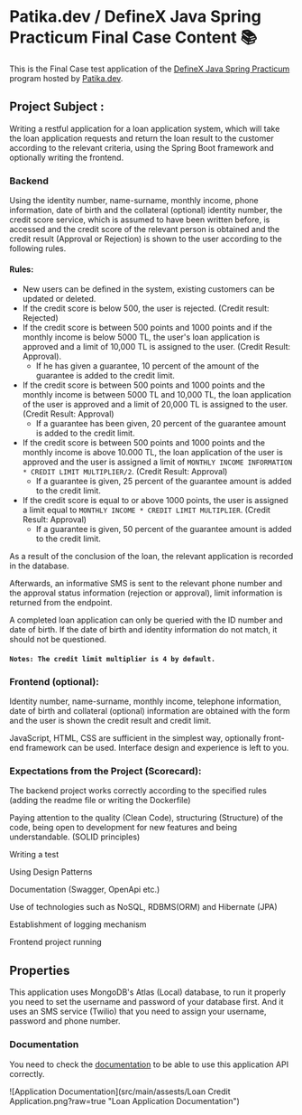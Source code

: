 # Patika.dev / DefineX Java Spring Practicum Final Case Content 📚

This is the Final Case test application of
the [DefineX Java Spring Practicum](https://cohorts.patika.dev/cohortDetails/definex-java-spring-practicum/events)
program hosted by [Patika.dev](https://patika.dev/).

## Project Subject :

Writing a restful application for a loan application system, which will take the loan application requests and return
the loan result to the customer according to the relevant criteria, using the Spring Boot framework and optionally
writing the frontend.

### Backend

Using the identity number, name-surname, monthly income, phone information, date of birth and the collateral (optional)
identity number, the credit score service, which is assumed to have been written before, is accessed and the credit
score
of the relevant person is obtained and the credit result (Approval or Rejection) is shown to the user according to the
following rules.

#### Rules:

- New users can be defined in the system, existing customers can be updated or deleted.
- If the credit score is below 500, the user is rejected. (Credit result: Rejected)
- If the credit score is between 500 points and 1000 points and if the monthly income is below 5000 TL,
  the user's loan application is approved and a limit of 10,000 TL is assigned to the user. (Credit Result: Approval).
  - If he has given a guarantee, 10 percent of the amount of the guarantee is added to the credit limit.
- If the credit score is between 500 points and 1000 points and the monthly income is between 5000 TL and 10,000 TL, the
  loan application of the user is approved and a limit of 20,000 TL is assigned to the user. (Credit Result: Approval)
  - If a guarantee has been given, 20 percent of the guarantee amount is added to the credit limit.
- If the credit score is between 500 points and 1000 points and the monthly income is above 10.000 TL, the loan
  application of the user is approved and the user is assigned a limit of `MONTHLY INCOME INFORMATION * CREDIT LIMIT
  MULTIPLIER/2`. (Credit Result: Approval)
  - If a guarantee is given, 25 percent of the guarantee amount is added to the
    credit limit.
- If the credit score is equal to or above 1000 points, the user is assigned a limit equal to `MONTHLY INCOME * CREDIT
  LIMIT MULTIPLIER`. (Credit Result: Approval)
  - If a guarantee is given, 50 percent of the guarantee amount is added to the
    credit limit.

As a result of the conclusion of the loan, the relevant application is recorded in the database.

Afterwards, an informative SMS is sent to the relevant phone number and the approval status information (rejection or
approval), limit
information is returned from the endpoint.

A completed loan application can only be queried with the ID number and date of birth. If the date of birth and identity
information do not match, it should not be questioned.

#### `Notes: The credit limit multiplier is 4 by default.`

### Frontend (optional):

Identity number, name-surname, monthly income, telephone information, date of birth and collateral (optional)
information are obtained with the form and the user is shown the credit result and credit limit.

JavaScript, HTML, CSS are sufficient in the simplest way, optionally front-end framework can be used. Interface design
and experience is left to you.

### Expectations from the Project (Scorecard):

The backend project works correctly according to the specified rules (adding the readme file or writing the Dockerfile)

Paying attention to the quality (Clean Code), structuring (Structure) of the code, being open to development for new
features and being understandable. (SOLID principles)

Writing a test

Using Design Patterns

Documentation (Swagger, OpenApi etc.)

Use of technologies such as NoSQL, RDBMS(ORM) and Hibernate (JPA)

Establishment of logging mechanism

Frontend project running

## Properties

This application uses MongoDB's Atlas (Local) database, to run it properly you need to set the username and password of
your database first.
And it uses an SMS service (Twilio) that you need to assign your username, password and phone number.

### Documentation

You need to check the [documentation](http://localhost:8080/swagger-ui/index.html) to be able to use this application
API correctly.

![Application Documentation](src/main/assests/Loan Credit Application.png?raw=true "Loan Application Documentation")


